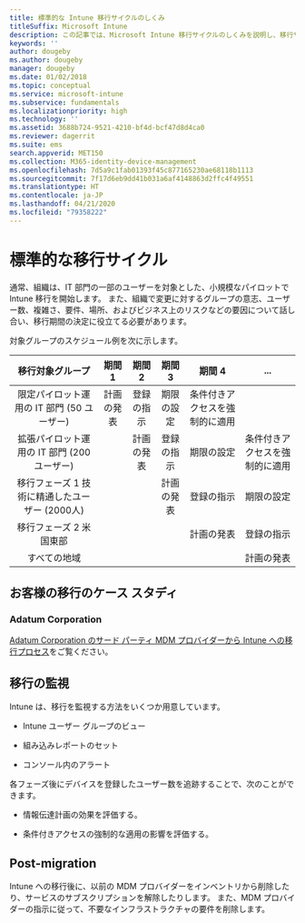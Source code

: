 ```yaml
---
title: 標準的な Intune 移行サイクルのしくみ
titleSuffix: Microsoft Intune
description: この記事では、Microsoft Intune 移行サイクルのしくみを説明し、移行サイクルの対応方法の例を示します。
keywords: ''
author: dougeby
ms.author: dougeby
manager: dougeby
ms.date: 01/02/2018
ms.topic: conceptual
ms.service: microsoft-intune
ms.subservice: fundamentals
ms.localizationpriority: high
ms.technology: ''
ms.assetid: 3688b724-9521-4210-bf4d-bcf47d8d4ca0
ms.reviewer: dagerrit
ms.suite: ems
search.appverid: MET150
ms.collection: M365-identity-device-management
ms.openlocfilehash: 7d5a9c1fab01393f45c877165230ae68118b1113
ms.sourcegitcommit: 7f17d6eb9dd41b031a6af4148863d2ffc4f49551
ms.translationtype: HT
ms.contentlocale: ja-JP
ms.lasthandoff: 04/21/2020
ms.locfileid: "79358222"
---
```

# <a name="typical-migration-cycle"></a>標準的な移行サイクル

通常、組織は、IT 部門の一部のユーザーを対象とした、小規模なパイロットで Intune 移行を開始します。 また、組織で変更に対するグループの意志、ユーザー数、複雑さ、要件、場所、およびビジネス上のリスクなどの要因について話し合い、移行期間の決定に役立てる必要があります。

対象グループのスケジュール例を次に示します。

  | **移行対象グループ** | **期間 1** | **期間 2** | **期間 3** | **期間 4** | **...**
|:---:|:---:|:---:|:---:|:---:|:---:|
| 限定パイロット運用の IT 部門 (50 ユーザー) | 計画の発表 | 登録の指示 | 期限の設定 | 条件付きアクセスを強制的に適用 |  |                                                        
| 拡張パイロット運用の IT 部門 (200 ユーザー) |  | 計画の発表 | 登録の指示 | 期限の設定 | 条件付きアクセスを強制的に適用 |
| 移行フェーズ 1 技術に精通したユーザー (2000人) |  |  | 計画の発表 | 登録の指示 | 期限の設定 |
| 移行フェーズ 2 米国東部 |  |  |  | 計画の発表 | 登録の指示 |
| すべての地域 |  |  |  |  | 計画の発表 |

## <a name="customer-migration-case-study"></a>お客様の移行のケース スタディ

### <a name="adatum-corporation"></a>Adatum Corporation

[Adatum Corporation のサード パーティ MDM プロバイダーから Intune への移行プロセス](https://gallery.technet.microsoft.com/Intune-migration-guide-893a95e3?redir=0)をご覧ください。

## <a name="monitoring-migration"></a>移行の監視

Intune は、移行を監視する方法をいくつか用意しています。

* Intune ユーザー グループのビュー

* 組み込みレポートのセット

* コンソール内のアラート

各フェーズ後にデバイスを登録したユーザー数を追跡することで、次のことができます。

- 情報伝達計画の効果を評価する。

- 条件付きアクセスの強制的な適用の影響を評価する。


## <a name="post-migration"></a>Post-migration

Intune への移行後に、以前の MDM プロバイダーをインベントリから削除したり、サービスのサブスクリプションを解除したりします。 また、MDM プロバイダーの指示に従って、不要なインフラストラクチャの要件を削除します。
